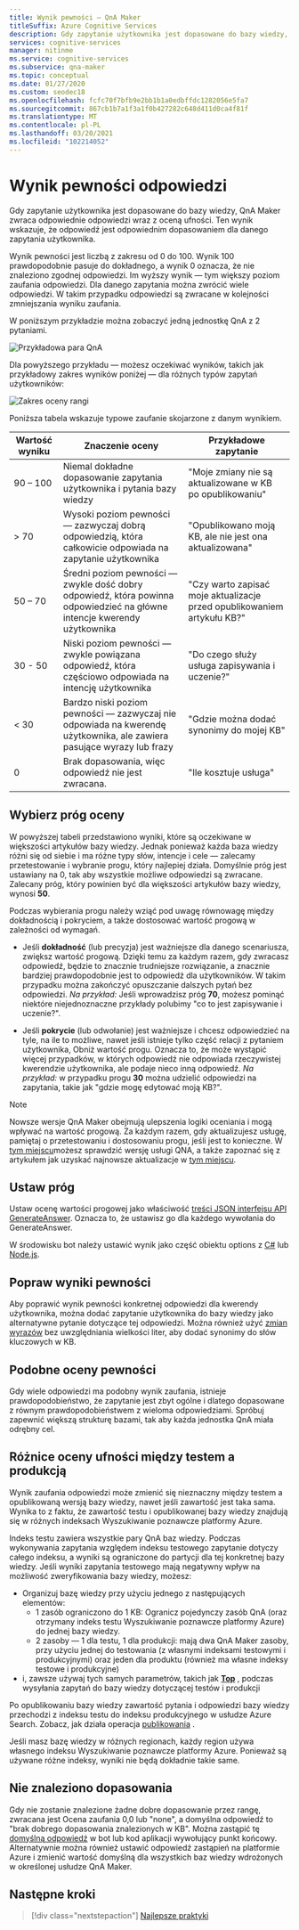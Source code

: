 ```yaml
---
title: Wynik pewności — QnA Maker
titleSuffix: Azure Cognitive Services
description: Gdy zapytanie użytkownika jest dopasowane do bazy wiedzy, QnA Maker zwraca odpowiednie odpowiedzi wraz z oceną ufności.
services: cognitive-services
manager: nitinme
ms.service: cognitive-services
ms.subservice: qna-maker
ms.topic: conceptual
ms.date: 01/27/2020
ms.custom: seodec18
ms.openlocfilehash: fcfc70f7bfb9e2bb1b1a0edbffdc1282056e5fa7
ms.sourcegitcommit: 867cb1b7a1f3a1f0b427282c648d411d0ca4f81f
ms.translationtype: MT
ms.contentlocale: pl-PL
ms.lasthandoff: 03/20/2021
ms.locfileid: "102214052"
---
```

# <a name="the-confidence-score-of-an-answer"></a>Wynik pewności odpowiedzi
Gdy zapytanie użytkownika jest dopasowane do bazy wiedzy, QnA Maker zwraca odpowiednie odpowiedzi wraz z oceną ufności. Ten wynik wskazuje, że odpowiedź jest odpowiednim dopasowaniem dla danego zapytania użytkownika.

Wynik pewności jest liczbą z zakresu od 0 do 100. Wynik 100 prawdopodobnie pasuje do dokładnego, a wynik 0 oznacza, że nie znaleziono zgodnej odpowiedzi. Im wyższy wynik — tym większy poziom zaufania odpowiedzi. Dla danego zapytania można zwrócić wiele odpowiedzi. W takim przypadku odpowiedzi są zwracane w kolejności zmniejszania wyniku zaufania.

W poniższym przykładzie można zobaczyć jedną jednostkę QnA z 2 pytaniami.


![Przykładowa para QnA](../media/qnamaker-concepts-confidencescore/ranker-example-qna.png)

Dla powyższego przykładu — możesz oczekiwać wyników, takich jak przykładowy zakres wyników poniżej — dla różnych typów zapytań użytkowników:


![Zakres oceny rangi](../media/qnamaker-concepts-confidencescore/ranker-score-range.png)


Poniższa tabela wskazuje typowe zaufanie skojarzone z danym wynikiem.

|Wartość wyniku|Znaczenie oceny|Przykładowe zapytanie|
|--|--|--|
|90 – 100|Niemal dokładne dopasowanie zapytania użytkownika i pytania bazy wiedzy|"Moje zmiany nie są aktualizowane w KB po opublikowaniu"|
|> 70|Wysoki poziom pewności — zazwyczaj dobrą odpowiedzią, która całkowicie odpowiada na zapytanie użytkownika|"Opublikowano moją KB, ale nie jest ona aktualizowana"|
|50 – 70|Średni poziom pewności — zwykle dość dobry odpowiedź, która powinna odpowiedzieć na główne intencje kwerendy użytkownika|"Czy warto zapisać moje aktualizacje przed opublikowaniem artykułu KB?"|
|30 - 50|Niski poziom pewności — zwykle powiązana odpowiedź, która częściowo odpowiada na intencję użytkownika|"Do czego służy usługa zapisywania i uczenie?"|
|< 30|Bardzo niski poziom pewności — zazwyczaj nie odpowiada na kwerendę użytkownika, ale zawiera pasujące wyrazy lub frazy |"Gdzie można dodać synonimy do mojej KB"|
|0|Brak dopasowania, więc odpowiedź nie jest zwracana.|"Ile kosztuje usługa"|

## <a name="choose-a-score-threshold"></a>Wybierz próg oceny
W powyższej tabeli przedstawiono wyniki, które są oczekiwane w większości artykułów bazy wiedzy. Jednak ponieważ każda baza wiedzy różni się od siebie i ma różne typy słów, intencje i cele — zalecamy przetestowanie i wybranie progu, który najlepiej działa. Domyślnie próg jest ustawiany na 0, tak aby wszystkie możliwe odpowiedzi są zwracane. Zalecany próg, który powinien być dla większości artykułów bazy wiedzy, wynosi **50**.

Podczas wybierania progu należy wziąć pod uwagę równowagę między dokładnością i pokryciem, a także dostosować wartość progową w zależności od wymagań.

- Jeśli **dokładność** (lub precyzja) jest ważniejsze dla danego scenariusza, zwiększ wartość progową. Dzięki temu za każdym razem, gdy zwracasz odpowiedź, będzie to znacznie trudniejsze rozwiązanie, a znacznie bardziej prawdopodobnie jest to odpowiedź dla użytkowników. W takim przypadku można zakończyć opuszczanie dalszych pytań bez odpowiedzi. *Na przykład:* Jeśli wprowadzisz próg **70**, możesz pominąć niektóre niejednoznaczne przykłady polubimy "co to jest zapisywanie i uczenie?".

- Jeśli **pokrycie** (lub odwołanie) jest ważniejsze i chcesz odpowiedzieć na tyle, na ile to możliwe, nawet jeśli istnieje tylko część relacji z pytaniem użytkownika, Obniż wartość progu. Oznacza to, że może wystąpić więcej przypadków, w których odpowiedź nie odpowiada rzeczywistej kwerendzie użytkownika, ale podaje nieco inną odpowiedź. *Na przykład:* w przypadku progu **30** można udzielić odpowiedzi na zapytania, takie jak "gdzie mogę edytować moją KB?".

> [!NOTE]
> Nowsze wersje QnA Maker obejmują ulepszenia logiki oceniania i mogą wpływać na wartość progową. Za każdym razem, gdy aktualizujesz usługę, pamiętaj o przetestowaniu i dostosowaniu progu, jeśli jest to konieczne. W [tym miejscu](https://www.qnamaker.ai/UserSettings)możesz sprawdzić wersję usługi QNA, a także zapoznać się z artykułem jak uzyskać najnowsze aktualizacje w [tym miejscu](../How-To/configure-QnA-Maker-resources.md#get-the-latest-runtime-updates).

## <a name="set-threshold"></a>Ustaw próg

Ustaw ocenę wartości progowej jako właściwość [treści JSON interfejsu API GenerateAnswer](../how-to/metadata-generateanswer-usage.md#generateanswer-request-configuration). Oznacza to, że ustawisz go dla każdego wywołania do GenerateAnswer.

W środowisku bot należy ustawić wynik jako część obiektu options z [C#](../how-to/metadata-generateanswer-usage.md?#use-qna-maker-with-a-bot-in-c) lub [Node.js](../how-to/metadata-generateanswer-usage.md?#use-qna-maker-with-a-bot-in-nodejs).

## <a name="improve-confidence-scores"></a>Popraw wyniki pewności
Aby poprawić wynik pewności konkretnej odpowiedzi dla kwerendy użytkownika, można dodać zapytanie użytkownika do bazy wiedzy jako alternatywne pytanie dotyczące tej odpowiedzi. Można również użyć [zmian wyrazów](/rest/api/cognitiveservices/qnamaker/alterations/replace) bez uwzględniania wielkości liter, aby dodać synonimy do słów kluczowych w KB.


## <a name="similar-confidence-scores"></a>Podobne oceny pewności
Gdy wiele odpowiedzi ma podobny wynik zaufania, istnieje prawdopodobieństwo, że zapytanie jest zbyt ogólne i dlatego dopasowane z równym prawdopodobieństwem z wieloma odpowiedziami. Spróbuj zapewnić większą strukturę bazami, tak aby każda jednostka QnA miała odrębny cel.


## <a name="confidence-score-differences-between-test-and-production"></a>Różnice oceny ufności między testem a produkcją
Wynik zaufania odpowiedzi może zmienić się nieznaczny między testem a opublikowaną wersją bazy wiedzy, nawet jeśli zawartość jest taka sama. Wynika to z faktu, że zawartość testu i opublikowanej bazy wiedzy znajdują się w różnych indeksach Wyszukiwanie poznawcze platformy Azure.

Indeks testu zawiera wszystkie pary QnA baz wiedzy. Podczas wykonywania zapytania względem indeksu testowego zapytanie dotyczy całego indeksu, a wyniki są ograniczone do partycji dla tej konkretnej bazy wiedzy. Jeśli wyniki zapytania testowego mają negatywny wpływ na możliwość zweryfikowania bazy wiedzy, możesz:
* Organizuj bazę wiedzy przy użyciu jednego z następujących elementów:
    * 1 zasób ograniczono do 1 KB: Ogranicz pojedynczy zasób QnA (oraz otrzymany indeks testu Wyszukiwanie poznawcze platformy Azure) do jednej bazy wiedzy.
    * 2 zasoby — 1 dla testu, 1 dla produkcji: mają dwa QnA Maker zasoby, przy użyciu jednej do testowania (z własnymi indeksami testowymi i produkcyjnymi) oraz jeden dla produktu (również ma własne indeksy testowe i produkcyjne)
* i, zawsze używaj tych samych parametrów, takich jak **[Top](../how-to/improve-knowledge-base.md#use-the-top-property-in-the-generateanswer-request-to-get-several-matching-answers)** , podczas wysyłania zapytań do bazy wiedzy dotyczącej testów i produkcji

Po opublikowaniu bazy wiedzy zawartość pytania i odpowiedzi bazy wiedzy przechodzi z indeksu testu do indeksu produkcyjnego w usłudze Azure Search. Zobacz, jak działa operacja [publikowania](../Quickstarts/create-publish-knowledge-base.md#publish-the-knowledge-base) .

Jeśli masz bazę wiedzy w różnych regionach, każdy region używa własnego indeksu Wyszukiwanie poznawcze platformy Azure. Ponieważ są używane różne indeksy, wyniki nie będą dokładnie takie same.


## <a name="no-match-found"></a>Nie znaleziono dopasowania
Gdy nie zostanie znalezione żadne dobre dopasowanie przez rangę, zwracana jest Ocena zaufania 0,0 lub "none", a domyślna odpowiedź to "brak dobrego dopasowania znalezionych w KB". Można zastąpić tę [domyślną odpowiedź](../How-To/metadata-generateanswer-usage.md) w bot lub kod aplikacji wywołujący punkt końcowy. Alternatywnie można również ustawić odpowiedź zastąpień na platformie Azure i zmienić wartość domyślną dla wszystkich baz wiedzy wdrożonych w określonej usłudze QnA Maker.

## <a name="next-steps"></a>Następne kroki
> [!div class="nextstepaction"]
> [Najlepsze praktyki](./best-practices.md)
